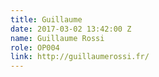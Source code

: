 ```yaml
---
title: Guillaume
date: 2017-03-02 13:42:00 Z
name: Guillaume Rossi
role: OP004
link: http://guillaumerossi.fr/
---
```



